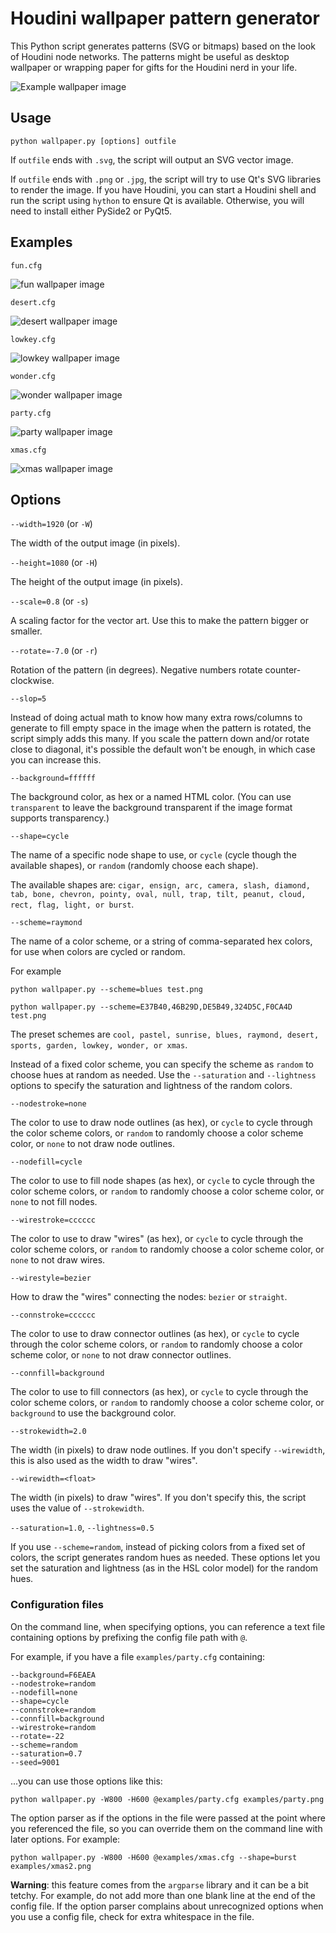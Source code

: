 # Houdini wallpaper pattern generator

This Python script generates patterns (SVG or bitmaps) based on the look of Houdini node networks. The patterns might be useful as desktop wallpaper or wrapping paper for gifts for the Houdini nerd in your life.

![Example wallpaper image](examples/default.png)


## Usage

    python wallpaper.py [options] outfile
   
If ``outfile`` ends with ``.svg``, the script will output an SVG vector image.

If ``outfile`` ends with  ``.png`` or ``.jpg``, the script will try to use Qt's SVG libraries to render the image. If you have Houdini, you can start a Houdini shell and run the script using ``hython`` to ensure Qt is available. Otherwise, you will need to install either PySide2 or PyQt5.

## Examples

``fun.cfg``

![fun wallpaper image](examples/fun.png)

``desert.cfg``

![desert wallpaper image](examples/desert.png)

``lowkey.cfg``

![lowkey wallpaper image](examples/lowkey.png)

``wonder.cfg``

![wonder wallpaper image](examples/wonder.png)

``party.cfg``

![party wallpaper image](examples/party.png)

``xmas.cfg``

![xmas wallpaper image](examples/xmas.png)


## Options

``--width=1920`` (or ``-W``)

The width of the output image (in pixels).

``--height=1080`` (or ``-H``)

The height of the output image (in pixels).

``--scale=0.8`` (or ``-s``)

A scaling factor for the vector art. Use this to make the pattern bigger or smaller.

``--rotate=-7.0`` (or ``-r``)

Rotation of the pattern (in degrees). Negative numbers rotate counter-clockwise.

``--slop=5``

Instead of doing actual math to know how many extra rows/columns to generate to fill empty space in the image when the pattern is rotated, the script simply adds this many. If you scale the pattern down and/or rotate close to diagonal, it's possible the default won't be enough, in which case you can increase this.

``--background=ffffff``

The background color, as hex or a named HTML color. (You can use ``transparent`` to leave the background transparent if the image format supports transparency.)

``--shape=cycle``

The name of a specific node shape to use, or ``cycle`` (cycle though the available shapes), or ``random`` (randomly choose each shape).

The available shapes are: ``cigar, ensign, arc, camera, slash, diamond, tab, bone, chevron, pointy, oval, null, trap, tilt, peanut, cloud, rect, flag, light, or burst``.

``--scheme=raymond``

The name of a color scheme, or a string of comma-separated hex colors, for use when colors are cycled or random.

For example

    python wallpaper.py --scheme=blues test.png
    
    python wallpaper.py --scheme=E37B40,46B29D,DE5B49,324D5C,F0CA4D test.png

The preset schemes are ``cool, pastel, sunrise, blues, raymond, desert, sports, garden, lowkey, wonder, or xmas``.

Instead of a fixed color scheme, you can specify the scheme as ``random`` to choose hues at random as needed. Use the ``--saturation`` and ``--lightness`` options to specify the saturation and lightness of the random colors. 

``--nodestroke=none``

The color to use to draw node outlines (as hex), or ``cycle`` to cycle through the color scheme colors, or ``random`` to randomly choose a color scheme color, or ``none`` to not draw node outlines.

``--nodefill=cycle``

The color to use to fill node shapes (as hex), or ``cycle`` to cycle through the color scheme colors, or ``random`` to randomly choose a color scheme color, or ``none`` to not fill nodes.

``--wirestroke=cccccc``

The color to use to draw "wires" (as hex), or ``cycle`` to cycle through the color scheme colors, or ``random`` to randomly choose a color scheme color, or ``none`` to not draw wires.

``--wirestyle=bezier``

How to draw the "wires" connecting the nodes: ``bezier`` or ``straight``.

``--connstroke=cccccc``

The color to use to draw connector outlines (as hex), or ``cycle`` to cycle through the color scheme colors, or ``random`` to randomly choose a color scheme color, or ``none`` to not draw connector outlines.

``--connfill=background``

The color to use to fill connectors (as hex), or ``cycle`` to cycle through the color scheme colors, or ``random`` to randomly choose a color scheme color, or ``background`` to use the background color.

``--strokewidth=2.0``

The width (in pixels) to draw node outlines. If you don't specify ``--wirewidth``, this is also used as the width to draw "wires".

``--wirewidth=<float>``

The width (in pixels) to draw "wires". If you don't specify this, the script uses the value of ``--strokewidth``.

``--saturation=1.0``, ``--lightness=0.5``

If you use ``--scheme=random``, instead of picking colors from a fixed set of colors, the script generates random hues as needed. These options let you set the saturation and lightness (as in the HSL color model) for the random hues.


### Configuration files

On the command line, when specifying options, you can reference a text file containing options by prefixing the config file path with `@`.

For example, if you have a file ``examples/party.cfg`` containing:

    --background=F6EAEA
    --nodestroke=random
    --nodefill=none
    --shape=cycle
    --connstroke=random
    --connfill=background
    --wirestroke=random
    --rotate=-22
    --scheme=random
    --saturation=0.7
    --seed=9001

...you can use those options like this:

    python wallpaper.py -W800 -H600 @examples/party.cfg examples/party.png
    
The option parser as if the options in the file were passed at the point where you referenced the file, so you can override them on the command line with later options. For example:

    python wallpaper.py -W800 -H600 @examples/xmas.cfg --shape=burst examples/xmas2.png

__Warning__: this feature comes from the ``argparse`` library and it can be a bit tetchy. For example, do not add more than one blank line at the end of the config file. If the option parser complains about unrecognized options when you use a config file, check for extra whitespace in the file.


